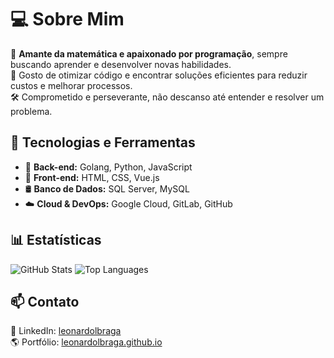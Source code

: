 # 💻 Sobre Mim  

🎯 **Amante da matemática e apaixonado por programação**, sempre buscando aprender e desenvolver novas habilidades.  
🚀 Gosto de otimizar código e encontrar soluções eficientes para reduzir custos e melhorar processos.  
🛠️ Comprometido e perseverante, não descanso até entender e resolver um problema.  

## 🔧 Tecnologias e Ferramentas  

- 🚀 **Back-end:** Golang, Python, JavaScript
- 🎨 **Front-end:** HTML, CSS, Vue.js  
- 🛢️ **Banco de Dados:** SQL Server, MySQL  
- ☁️ **Cloud & DevOps:** Google Cloud, GitLab, GitHub

## 📊 Estatísticas  

![GitHub Stats](https://github-readme-stats.vercel.app/api?username=LeonardoLBraga&show_icons=true&theme=radical) 
![Top Languages](https://github-readme-stats.vercel.app/api/top-langs/?username=LeonardoLBraga&layout=compact&theme=radical)  

## 📫 Contato  

💼 LinkedIn: [leonardolbraga](https://www.linkedin.com/in/leonardolbraga/)  
🌎 Portfólio: [leonardolbraga.github.io](https://leonardolbraga.github.io/)  


<!--
**LeonardoLBraga/LeonardoLBraga** is a ✨ _special_ ✨ repository because its `README.md` (this file) appears on your GitHub profile.

Here are some ideas to get you started:

- 🔭 I’m currently working on ...
- 🌱 I’m currently learning ...
- 👯 I’m looking to collaborate on ...
- 🤔 I’m looking for help with ...
- 💬 Ask me about ...
- 📫 How to reach me: ...
- 😄 Pronouns: ...
- ⚡ Fun fact: ...
-->

